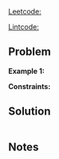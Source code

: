 [Leetcode: ]()

[Lintcode: ]()

## Problem


**Example 1:**
> 

 

**Constraints:**


## Solution
```python

```

## Notes

